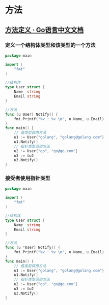 # 方法

## [方法定义 · Go语言中文文档](https://www.topgoer.com/%E6%96%B9%E6%B3%95/%E6%96%B9%E6%B3%95%E5%AE%9A%E4%B9%89.html)

### 定义一个结构体类型和该类型的一个方法

```go
package main

import (
	"fmt"
)

//结构体
type User struct {
	Name  string
	Email string
}

//方法
func (u User) Notify() {
	fmt.Printf("%v : %v \n", u.Name, u.Email)
}
func main() {
	// 值类型调用方法
	u1 := User{"golang", "golang@golang.com"}
	u1.Notify()
	// 指针类型调用方法
	u2 := User{"go", "go@go.com"}
	u3 := &u2
	u3.Notify()
}

```



### 接受者使用指针类型

```go
package main

import (
    "fmt"
)

//结构体
type User struct {
    Name  string
    Email string
}

//方法
func (u *User) Notify() {
    fmt.Printf("%v : %v \n", u.Name, u.Email)
}
func main() {
    // 值类型调用方法
    u1 := User{"golang", "golang@golang.com"}
    u1.Notify()
    // 指针类型调用方法
    u2 := User{"go", "go@go.com"}
    u3 := &u2
    u3.Notify()
}
```

